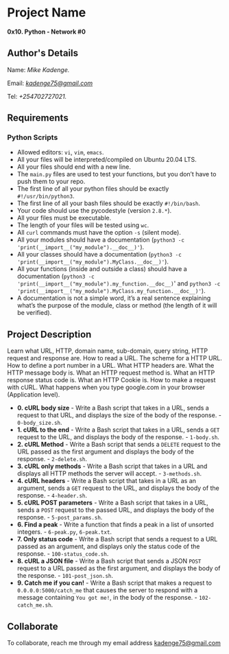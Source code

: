 # Project Name
**0x10. Python - Network #0**

## Author's Details
Name: *Mike Kadenge.*

Email: *kadenge75@gmail.com*

Tel: *+254702727021.*

##  Requirements

### Python Scripts
*   Allowed editors: `vi`, `vim`, `emacs`.
*   All your files will be interpreted/compiled on Ubuntu 20.04 LTS.
*   All your files should end with a new line.
*   The `main.py` files are used to test your functions, but you don’t have to push them to your repo.
*   The first line of all your python files should be exactly `#!/usr/bin/python3`.
*   The first line of all your bash files should be exactly `#!/bin/bash`.
*   Your code should use the pycodestyle (version `2.8.*`).
*   All your files must be executable.
*   The length of your files will be tested using `wc`.
*   All `curl` commands must have the option `-s` (silent mode).
*   All your modules should have a documentation (`python3 -c 'print(__import__("my_module").__doc__)'`).
*   All your classes should have a documentation (`python3 -c 'print(__import__("my_module").MyClass.__doc__)'`).
*   All your functions (inside and outside a class) should have a documentation (`python3 -c 'print(__import__("my_module").my_function.__doc__)`' and `python3 -c 'print(__import__("my_module").MyClass.my_function.__doc__)'`).
*   A documentation is not a simple word, it’s a real sentence explaining what’s the purpose of the module, class or method (the length of it will be verified).


## Project Description
Learn what URL, HTTP, domain name, sub-domain, query string, HTTP request and response are.
How to read a URL.
The scheme for a HTTP URL.
How to define a port number in a URL.
What HTTP headers are.
What the HTTP message body is.
What an HTTP request method is.
What an HTTP response status code is.
What an HTTP Cookie is.
How to make a request with cURL.
What happens when you type google.com in your browser (Application level).


* **0. cURL body size** - Write a Bash script that takes in a URL, sends a request to that URL, and displays the size of the body of the response. - `0-body_size.sh`.
* **1. cURL to the end** - Write a Bash script that takes in a URL, sends a `GET` request to the URL, and displays the body of the response. - `1-body.sh`.
* **2. cURL Method** - Write a Bash script that sends a `DELETE` request to the URL passed as the first argument and displays the body of the response. - `2-delete.sh`.
* **3. cURL only methods** - Write a Bash script that takes in a URL and displays all HTTP methods the server will accept. - `3-methods.sh`.
* **4. cURL headers** - Write a Bash script that takes in a URL as an argument, sends a `GET` request to the URL, and displays the body of the response. - `4-header.sh`.
* **5. cURL POST parameters** - Write a Bash script that takes in a URL, sends a `POST` request to the passed URL, and displays the body of the response. - `5-post_params.sh`.
* **6. Find a peak** - Write a function that finds a peak in a list of unsorted integers. - `6-peak.py`, `6-peak.txt`.
* **7. Only status code** - Write a Bash script that sends a request to a URL passed as an argument, and displays only the status code of the response. - `100-status_code.sh`.
* **8. cURL a JSON file** - Write a Bash script that sends a JSON `POST` request to a URL passed as the first argument, and displays the body of the response. - `101-post_json.sh`.
* **9. Catch me if you can!** - Write a Bash script that makes a request to `0.0.0.0:5000/catch_me` that causes the server to respond with a message containing `You got me!`, in the body of the response. - `102-catch_me.sh`.


## Collaborate

To collaborate, reach me through my email address kadenge75@gmail.com
